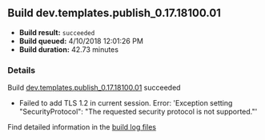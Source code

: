 ## Build dev.templates.publish_0.17.18100.01
- **Build result:** `succeeded`
- **Build queued:** 4/10/2018 12:01:26 PM
- **Build duration:** 42.73 minutes
### Details
Build [dev.templates.publish_0.17.18100.01](https://winappstudio.visualstudio.com/web/build.aspx?pcguid=a4ef43be-68ce-4195-a619-079b4d9834c2&builduri=vstfs%3a%2f%2f%2fBuild%2fBuild%2f25425) succeeded

+ Failed to add TLS 1.2 in current session. Error: 'Exception setting "SecurityProtocol": "The requested security protocol is not supported."'

Find detailed information in the [build log files](https://uwpctdiags.blob.core.windows.net/buildlogs/dev.templates.publish_0.17.18100.01_logs.zip)
